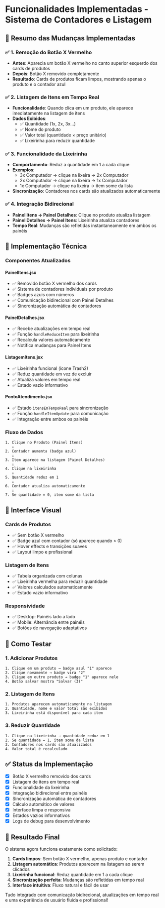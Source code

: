 # Funcionalidades Implementadas - Sistema de Contadores e Listagem

## 🎯 **Resumo das Mudanças Implementadas**

### ✅ **1. Remoção do Botão X Vermelho**
- **Antes**: Aparecia um botão X vermelho no canto superior esquerdo dos cards de produtos
- **Depois**: Botão X removido completamente
- **Resultado**: Cards de produtos ficam limpos, mostrando apenas o produto e o contador azul

### ✅ **2. Listagem de Itens em Tempo Real**
- **Funcionalidade**: Quando clica em um produto, ele aparece imediatamente na listagem de itens
- **Dados Exibidos**:
  - ✅ Quantidade (1x, 2x, 3x...)
  - ✅ Nome do produto
  - ✅ Valor total (quantidade × preço unitário)
  - ✅ Lixeirinha para reduzir quantidade

### ✅ **3. Funcionalidade da Lixeirinha**
- **Comportamento**: Reduz a quantidade em 1 a cada clique
- **Exemplos**:
  - 3x Computador → clique na lixeira → 2x Computador
  - 2x Computador → clique na lixeira → 1x Computador  
  - 1x Computador → clique na lixeira → item some da lista
- **Sincronização**: Contadores nos cards são atualizados automaticamente

### ✅ **4. Integração Bidirecional**
- **Painel Itens → Painel Detalhes**: Clique no produto atualiza listagem
- **Painel Detalhes → Painel Itens**: Lixeirinha atualiza contadores
- **Tempo Real**: Mudanças são refletidas instantaneamente em ambos os painéis

## 🔧 **Implementação Técnica**

### **Componentes Atualizados**

#### **PainelItens.jsx**
- ✅ Removido botão X vermelho dos cards
- ✅ Sistema de contadores individuais por produto
- ✅ Badges azuis com números
- ✅ Comunicação bidirecional com Painel Detalhes
- ✅ Sincronização automática de contadores

#### **PainelDetalhes.jsx**
- ✅ Recebe atualizações em tempo real
- ✅ Função `handleReduceItem` para lixeirinha
- ✅ Recalcula valores automaticamente
- ✅ Notifica mudanças para Painel Itens

#### **ListagemItens.jsx**
- ✅ Lixeirinha funcional (ícone Trash2)
- ✅ Reduz quantidade em vez de excluir
- ✅ Atualiza valores em tempo real
- ✅ Estado vazio informativo

#### **PontoAtendimento.jsx**
- ✅ Estado `itensEmTempoReal` para sincronização
- ✅ Função `handleItemUpdate` para comunicação
- ✅ Integração entre ambos os painéis

### **Fluxo de Dados**

```
1. Clique no Produto (Painel Itens)
   ↓
2. Contador aumenta (badge azul)
   ↓
3. Item aparece na listagem (Painel Detalhes)
   ↓
4. Clique na lixeirinha
   ↓
5. Quantidade reduz em 1
   ↓
6. Contador atualiza automaticamente
   ↓
7. Se quantidade = 0, item some da lista
```

## 🎨 **Interface Visual**

### **Cards de Produtos**
- ✅ Sem botão X vermelho
- ✅ Badge azul com contador (só aparece quando > 0)
- ✅ Hover effects e transições suaves
- ✅ Layout limpo e profissional

### **Listagem de Itens**
- ✅ Tabela organizada com colunas
- ✅ Lixeirinha vermelha para reduzir quantidade
- ✅ Valores calculados automaticamente
- ✅ Estado vazio informativo

### **Responsividade**
- ✅ Desktop: Painéis lado a lado
- ✅ Mobile: Alternância entre painéis
- ✅ Botões de navegação adaptativos

## 🚀 **Como Testar**

### **1. Adicionar Produtos**
```
1. Clique em um produto → badge azul "1" aparece
2. Clique novamente → badge vira "2"
3. Clique em outro produto → badge "1" aparece nele
4. Botão salvar mostra "Salvar (3)"
```

### **2. Listagem de Itens**
```
1. Produtos aparecem automaticamente na listagem
2. Quantidade, nome e valor total são exibidos
3. Lixeirinha está disponível para cada item
```

### **3. Reduzir Quantidade**
```
1. Clique na lixeirinha → quantidade reduz em 1
2. Se quantidade = 1, item some da lista
3. Contadores nos cards são atualizados
4. Valor total é recalculado
```

## ✅ **Status da Implementação**

- [x] Botão X vermelho removido dos cards
- [x] Listagem de itens em tempo real
- [x] Funcionalidade da lixeirinha
- [x] Integração bidirecional entre painéis
- [x] Sincronização automática de contadores
- [x] Cálculo automático de valores
- [x] Interface limpa e responsiva
- [x] Estados vazios informativos
- [x] Logs de debug para desenvolvimento

## 🎉 **Resultado Final**

O sistema agora funciona exatamente como solicitado:

1. **Cards limpos**: Sem botão X vermelho, apenas produto e contador
2. **Listagem automática**: Produtos aparecem na listagem ao serem clicados
3. **Lixeirinha funcional**: Reduz quantidade em 1 a cada clique
4. **Sincronização perfeita**: Mudanças são refletidas em tempo real
5. **Interface intuitiva**: Fluxo natural e fácil de usar

Tudo integrado com comunicação bidirecional, atualizações em tempo real e uma experiência de usuário fluida e profissional!

